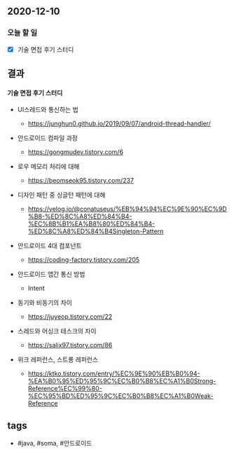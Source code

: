 ## 2020-12-10

### 오늘 할 일
  - [x] 기술 면접 후기 스터디  


## 결과

#### 기술 면접 후기 스터디

* UI스레드와 통신하는 법
	- <https://junghun0.github.io/2019/09/07/android-thread-handler/>

* 안드로이드 컴파일 과정
	- <https://gongmudev.tistory.com/6>

* 로우 메모리 처리에 대해
	- <https://beomseok95.tistory.com/237>

* 디자인 패턴 중 싱글턴 패턴에 대해
	- <https://velog.io/@conatuseus/%EB%94%94%EC%9E%90%EC%9D%B8-%ED%8C%A8%ED%84%B4-%EC%8B%B1%EA%B8%80%ED%84%B4-%ED%8C%A8%ED%84%B4Singleton-Pattern>

* 안드로이드 4대 컴포넌트
	- <https://coding-factory.tistory.com/205>

* 안드로이드 앱간 통신 방법 
	- Intent

* 동기와 비동기의 차이
	- <https://juyeop.tistory.com/22>

* 스레드와 어싱크 테스크의 차이
	- <https://salix97.tistory.com/86>
	
* 위크 레퍼런스, 스트롱 레퍼런스
	- <https://ktko.tistory.com/entry/%EC%9E%90%EB%B0%94-%EA%B0%95%ED%95%9C%EC%B0%B8%EC%A1%B0Strong-Reference%EC%99%80-%EC%95%BD%ED%95%9C%EC%B0%B8%EC%A1%B0Weak-Reference>











## tags
-  \#java, \#soma, \#안드로이드

